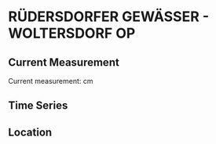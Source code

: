 # RÜDERSDORFER GEWÄSSER - WOLTERSDORF OP

## Current Measurement

Current measurement: <Value topic="rivers/pegel-online/RÜG/WOLTERSDORF_OP/measurementValue"/> cm

## Time Series

<TimeSeries topic="rivers/pegel-online/RÜG/WOLTERSDORF_OP/measurementValue" period="week" />

## Location

<WorldMap>
  <Marker lat="52.44332341155427" lon="13.764873755326386" labelTopic="rivers/pegel-online/RÜG/WOLTERSDORF_OP" />
</WorldMap>
